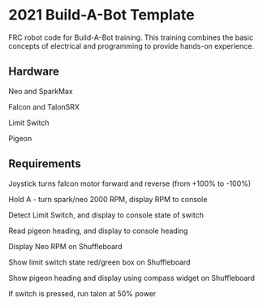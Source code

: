 # 2021 Build-A-Bot Template
 FRC robot code for Build-A-Bot training. This training combines the basic concepts of electrical and programming to provide hands-on experience.
  
 ## Hardware
 Neo and SparkMax
 
 Falcon and TalonSRX
 
 Limit Switch
 
 Pigeon
 
 ## Requirements
 Joystick turns falcon motor forward and reverse (from +100% to -100%)
 
 Hold A - turn spark/neo 2000 RPM, display RPM to console
 
 Detect Limit Switch, and display to console state of switch
 
 Read pigeon heading, and display to console heading

 Display Neo RPM on Shuffleboard
 
 Show limit switch state red/green box on Shuffleboard
 
 Show pigeon heading and display using compass widget on Shuffleboard

 If switch is pressed, run talon at 50% power
